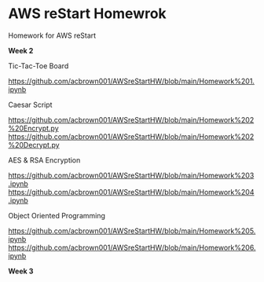 # AWS reStart Homewrok
Homework for AWS reStart

**Week 2**

Tic-Tac-Toe Board

[https://github.com/acbrown001/AWSreStartHW/blob/main/Homework%201.ipynb
](https://github.com/acbrown001/AWSreStartHW/blob/main/Homework%201.ipynb)

Caesar Script

https://github.com/acbrown001/AWSreStartHW/blob/main/Homework%202%20Encrypt.py
https://github.com/acbrown001/AWSreStartHW/blob/main/Homework%202%20Decrypt.py


AES & RSA Encryption

https://github.com/acbrown001/AWSreStartHW/blob/main/Homework%203.ipynb
https://github.com/acbrown001/AWSreStartHW/blob/main/Homework%204.ipynb


Object Oriented Programming

https://github.com/acbrown001/AWSreStartHW/blob/main/Homework%205.ipynb
https://github.com/acbrown001/AWSreStartHW/blob/main/Homework%206.ipynb

**Week 3**



